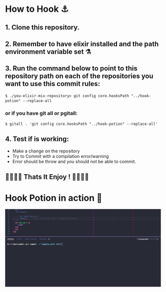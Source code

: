 # How to Hook ⚓

## 1. Clone this repository.
## 2. Remember to have elixir installed and the path environment variable set ⚗
## 3. Run the command below to point to this repository path on each of the repositories you want to use this commit rules:
    $ ./you-elixir-mix-repository> git config core.hooksPath "../hook-potion" --replace-all
### or if you have git all or pgitall:
    $ gitall . 'git config core.hooksPath "../hook-potion" --replace-all'
## 4. Test if is working:
* Make a change on the repository 
* Try to Commit with a compilation error/warning
* Error should be throw and you should not be able to commit.

## 🎉🎉🎉🎉 Thats It Enjoy !  🎉🎉🎉🎉



# Hook Potion in action 🧪

<img src="./assets_readme/commit-hook-all.gif">

